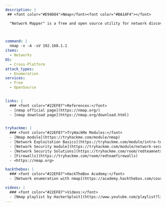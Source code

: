 ```yaml
---
description: |
 ## <font color="#E94D84">Nmap</font><font color="#BA14F4"></font>

  "Network Mapper" is a free and open source utility for network discovery and security auditing. Many systems and network administrators also find it useful for tasks such as network inventory, managing service upgrade schedules, and monitoring host or service uptime. Nmap uses raw IP packets in novel ways to determine what hosts are available on the network, what services (application name and version) those hosts are offering, what operating systems (and OS versions) they are running, what type of packet filters/firewalls are in use, and dozens of other characteristics. It was designed to rapidly scan large networks, but works fine against single hosts. Nmap runs on all major computer operating systems, and official binary packages are available for Linux, Windows, and Mac OS X.

 

command: |
  nmap -v -A -sV 192.168.1.1
items:
  - Networks
OS:
  - Cross-Platform
attack_types:
  - Enumeration
services:
  - Free
  - OpenSource
 

links: |
  ### <font color="#22EF87">References:</font>
  - [nmap official page](https://nmap.org/)
  - [nmap download page](https://nmap.org/download.html)


tryhackme: |
  ### <font color="#22EF87">TryHackMe Modules:</font>
  - [Nmap module](https://tryhackme.com/module/nmap)
  - [Network Exploitation Basics](https://tryhackme.com/module/intro-to-networking)
  - [Network Security module](https://tryhackme.com/module/network-security)
  - [Network Security Solutions](https://tryhackme.com/room/redteamnetsec)
  - [Firewalls](https://tryhackme.com/room/redteamfirewalls)
  - <https://nmap.org>

hackthebox: |
  ### <font color="#22EF87">HackTheBox Academy:</font>
  - [Network enumeration with nmap](https://academy.hackthebox.com/course/preview/network-enumeration-with-nmap)

videos: | 
  ### <font color="#22EF87">Videos:</font>
  - [Nmap playlist by HackerSploit](https://www.youtube.com/playlist?list=PLBf0hzazHTGM8V_3OEKhvCM9Xah3qDdIx)
---
```


